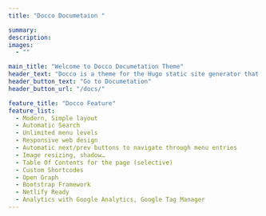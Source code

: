 ```yaml
---
title: "Docco Documetaion "

summary:
description: 
images: 
  - ""

main_title: "Welcome to Docco Documetation Theme"
header_text: "Docco is a theme for the Hugo static site generator that is explicitly intended for specialized documentation sets.Docco helping you build modern documentation websites that are secure, fast, and SEO-ready — by default."
header_button_text: "Go to Documetation"
header_button_url: "/docs/"

feature_title: "Docco Feature"
feature_list:
  - Modern, Simple layout
  - Automatic Search
  - Unlimited menu levels
  - Responsive web design
  - Automatic next/prev buttons to navigate through menu entries
  - Image resizing, shadow…
  - Table Of Contents for the page (selective)
  - Custom Shortcodes
  - Open Graph
  - Bootstrap Framework
  - Netlify Ready
  - Analytics with Google Analytics, Google Tag Manager
---
```


